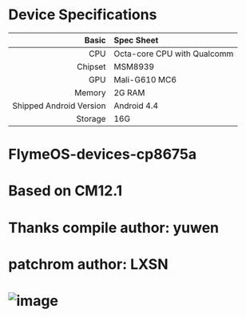 # Device Specifications

|                   Basic | Spec Sheet                                              |
| ----------------------: | :------------------------------------------------------ |
|                     CPU | Octa-core CPU with Qualcomm                             |
|                 Chipset | MSM8939                                                 |
|                     GPU | Mali-G610 MC6                                           |
|                  Memory | 2G RAM                                                  |
| Shipped Android Version | Android 4.4                                             |
|                 Storage | 16G                                                     |

# FlymeOS-devices-cp8675a 

# Based on CM12.1

# Thanks compile author: yuwen

# patchrom author: LXSN

# ![image](http://i.miaosu.bid/data/f_46942703.jpg)





